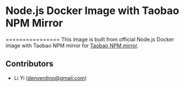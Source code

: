 # Node.js Docker Image with Taobao NPM Mirror
================
This image is built from official Node.js Docker image with Taobao NPM mirror for [Taobao NPM mirror](http://npm.taobao.org/).

Contributors
-------------------
* Li Yi (denverdino@gmail.com)

